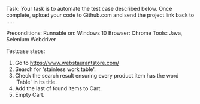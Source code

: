 Task:
Your task is to automate the test case described below.  Once complete, upload your code to Github.com and
send the project link back to .....

Preconditions:
Runnable on: Windows 10
Browser: Chrome
Tools: Java, Selenium Webdriver

Testcase steps:
1.	Go to https://www.webstaurantstore.com/
2.	Search for 'stainless work table'.
3.	Check the search result ensuring every product item has the word 'Table' in its title.
4.	Add the last of found items to Cart.
5.	Empty Cart.
 

